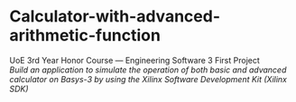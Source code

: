 # Calculator-with-advanced-arithmetic-function<br>
UoE 3rd Year Honor Course — Engineering Software 3 First Project<br>
*Build an application to simulate the operation of both basic and advanced calculator on Basys-3 by using the Xilinx Software Development Kit (Xilinx SDK)*
